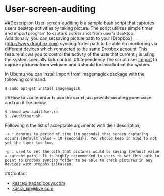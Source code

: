 # User-screen-auditing
##Description
User-screen-auditing is a sample bash script that captures users desktop activities by taking picture. The script utilizes simple timer and import program to capture screenshot from user's desktop.
Additionally, you can set saving picture path to your [Dropbox] (http://www.dropbox.com) syncing folder path to be able do monitoring via different devices which connected to the same Dropbox account.
This feature allows you to control the activity of the user that currently is using the system specially kids control.
##Dependency
The script uses [Import](http://www.imagemagick.org/script/import.php) to capture pictures from webcam and it should be installed on the system.

In Ubuntu you can install Import from Imagemagick package with the following command.

    $ sudo apt-get install imagemagick
  
##How to use
In order to use the script just provide excuting permission and run it like below,

    $ chmod a+x auditUser.sh
    $ ./auditUser.sh
Following is the list of acceptable arguments with their description,

    -s : denotes to period of time (in seconds) that screen capturing occurs [Default value = 10 {seconds}]. You should keep in mind to not set the timer too low.

    -p : used to set the path that pictures would be saving [Default value = current path]. It is highly recommended to users to set this path to point to Dropbox syncing folder to be able to check pictures in any devices with Dropbox installed.
##Contact
* kasra@madadipouya.com  
* kasra_mp@live.com  


